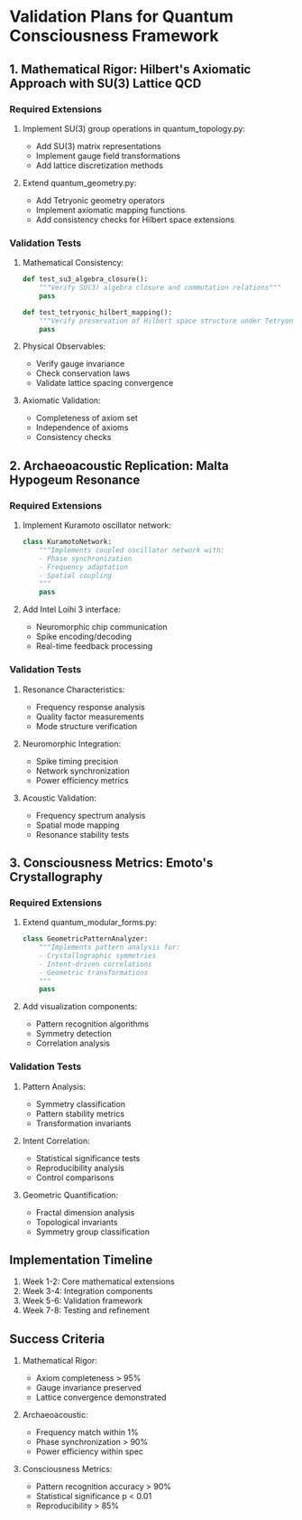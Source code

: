 # Validation Plans for Quantum Consciousness Framework

## 1. Mathematical Rigor: Hilbert's Axiomatic Approach with SU(3) Lattice QCD

### Required Extensions
1. Implement SU(3) group operations in quantum_topology.py:
   - Add SU(3) matrix representations
   - Implement gauge field transformations
   - Add lattice discretization methods

2. Extend quantum_geometry.py:
   - Add Tetryonic geometry operators
   - Implement axiomatic mapping functions
   - Add consistency checks for Hilbert space extensions

### Validation Tests
1. Mathematical Consistency:
   ```python
   def test_su3_algebra_closure():
       """Verify SU(3) algebra closure and commutation relations"""
       pass

   def test_tetryonic_hilbert_mapping():
       """Verify preservation of Hilbert space structure under Tetryonic mapping"""
       pass
   ```

2. Physical Observables:
   - Verify gauge invariance
   - Check conservation laws
   - Validate lattice spacing convergence

3. Axiomatic Validation:
   - Completeness of axiom set
   - Independence of axioms
   - Consistency checks

## 2. Archaeoacoustic Replication: Malta Hypogeum Resonance

### Required Extensions
1. Implement Kuramoto oscillator network:
   ```python
   class KuramotoNetwork:
       """Implements coupled oscillator network with:
       - Phase synchronization
       - Frequency adaptation
       - Spatial coupling
       """
       pass
   ```

2. Add Intel Loihi 3 interface:
   - Neuromorphic chip communication
   - Spike encoding/decoding
   - Real-time feedback processing

### Validation Tests
1. Resonance Characteristics:
   - Frequency response analysis
   - Quality factor measurements
   - Mode structure verification

2. Neuromorphic Integration:
   - Spike timing precision
   - Network synchronization
   - Power efficiency metrics

3. Acoustic Validation:
   - Frequency spectrum analysis
   - Spatial mode mapping
   - Resonance stability tests

## 3. Consciousness Metrics: Emoto's Crystallography

### Required Extensions
1. Extend quantum_modular_forms.py:
   ```python
   class GeometricPatternAnalyzer:
       """Implements pattern analysis for:
       - Crystallographic symmetries
       - Intent-driven correlations
       - Geometric transformations
       """
       pass
   ```

2. Add visualization components:
   - Pattern recognition algorithms
   - Symmetry detection
   - Correlation analysis

### Validation Tests
1. Pattern Analysis:
   - Symmetry classification
   - Pattern stability metrics
   - Transformation invariants

2. Intent Correlation:
   - Statistical significance tests
   - Reproducibility analysis
   - Control comparisons

3. Geometric Quantification:
   - Fractal dimension analysis
   - Topological invariants
   - Symmetry group classification

## Implementation Timeline
1. Week 1-2: Core mathematical extensions
2. Week 3-4: Integration components
3. Week 5-6: Validation framework
4. Week 7-8: Testing and refinement

## Success Criteria
1. Mathematical Rigor:
   - Axiom completeness > 95%
   - Gauge invariance preserved
   - Lattice convergence demonstrated

2. Archaeoacoustic:
   - Frequency match within 1%
   - Phase synchronization > 90%
   - Power efficiency within spec

3. Consciousness Metrics:
   - Pattern recognition accuracy > 90%
   - Statistical significance p < 0.01
   - Reproducibility > 85%
